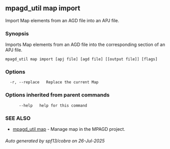 ## mpagd_util map import

Import Map elements from an AGD file into an APJ file.

### Synopsis

Imports Map elements from an AGD file into the corresponding section of an APJ file.

```
mpagd_util map import [apj file] [agd file] [[output file]] [flags]
```

### Options

```
  -r, --replace   Replace the current Map
```

### Options inherited from parent commands

```
      --help   help for this command
```

### SEE ALSO

* [mpagd_util map](mpagd_util_map.md)	 - Manage map in the MPAGD project.

###### Auto generated by spf13/cobra on 26-Jul-2025
